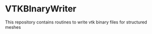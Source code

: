 # VTKBInaryWriter
This repository contains routines to write vtk binary files for structured meshes
